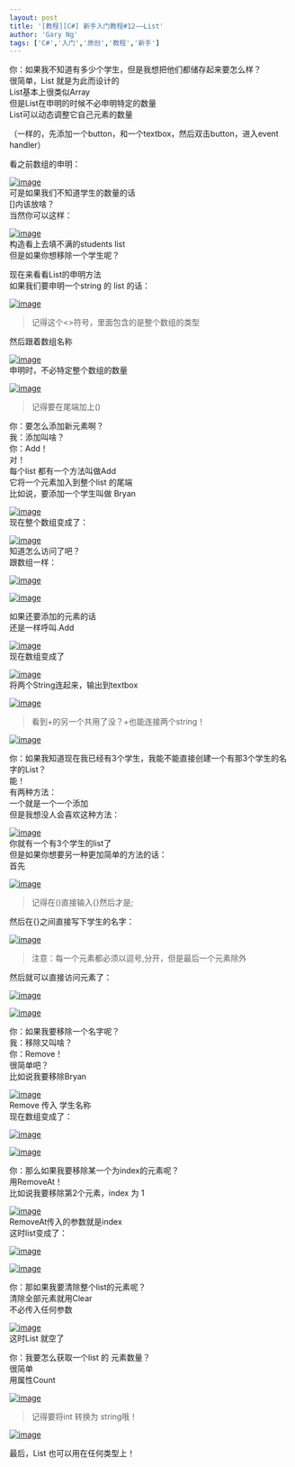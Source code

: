```yaml
---
layout: post
title: '[教程][C#] 新手入门教程#12——List'
author: 'Gary Ng'
tags: ['C#','入门','原创','教程','新手']
---
```


你：如果我不知道有多少个学生，但是我想把他们都储存起来要怎么样？  
 很简单，List 就是为此而设计的  
 List基本上很类似Array  
 但是List在申明的时候不必申明特定的数量  
 List可以动态调整它自己元素的数量  
  
 （一样的，先添加一个button，和一个textbox，然后双击button，进入event
handler）  
  
 看之前数组的申明：  

[![image](http://lh4.ggpht.com/-aSikoiFNGCQ/UoheeDu7NvI/AAAAAAAAF5c/hrtWbbNFDus/image_thumb.png?imgmax=800 "image")](http://lh3.ggpht.com/-NGrF9wEz8Ac/Uohecs-8RDI/AAAAAAAAF5U/tH9jzWBUpOU/s1600-h/image%25255B2%25255D.png)  
 可是如果我们不知道学生的数量的话  
 []内该放啥？  
 当然你可以这样：  

[![image](http://lh3.ggpht.com/-bTmGk9-6UoQ/UohefdndOHI/AAAAAAAAF5s/uGFkexgNIu8/image_thumb%25255B1%25255D.png?imgmax=800 "image")](http://lh3.ggpht.com/-kpOuWR0MWK4/UoheeuJ8lXI/AAAAAAAAF5g/i7quj4i5WR4/s1600-h/image%25255B5%25255D.png)  
 构造看上去填不满的students list  
 但是如果你想移除一个学生呢？  
  
 现在来看看List的申明方法  
 如果我们要申明一个string 的 list 的话：  

[![image](http://lh3.ggpht.com/-XSii1Gcj6b8/UohegfVVhyI/AAAAAAAAF54/q80DD1o3PwU/image_thumb%25255B2%25255D.png?imgmax=800 "image")](http://lh3.ggpht.com/-HAX1ZmvtGEk/Uohef40bOII/AAAAAAAAF50/eULwOQgPaQc/s1600-h/image%25255B8%25255D.png)  

> 记得这个<>符号，里面包含的是整个数组的类型

然后跟着数组名称  

[![image](http://lh5.ggpht.com/-oh49UJHIILA/UohehVWDJcI/AAAAAAAAF6I/wf-6-TFQNvc/image_thumb%25255B3%25255D.png?imgmax=800 "image")](http://lh4.ggpht.com/-aplrMR9PAtY/Uoheg_CIF3I/AAAAAAAAF58/SndP1MkCusg/s1600-h/image%25255B11%25255D.png)  
 申明时，不必特定整个数组的数量  

[![image](http://lh4.ggpht.com/-Cg7TE9xiawg/UoheittZqEI/AAAAAAAAF6c/NZRv7V9mALM/image_thumb%25255B4%25255D.png?imgmax=800 "image")](http://lh5.ggpht.com/-ezOC_fOX60E/UohehwXxO4I/AAAAAAAAF6Q/VIaquKW9Amw/s1600-h/image%25255B14%25255D.png)  

> 记得要在尾端加上()

  
 你：要怎么添加新元素啊？  
 我：添加叫啥？  
 你：Add！  
 对！  
 每个list 都有一个方法叫做Add  
 它将一个元素加入到整个list 的尾端  
 比如说，要添加一个学生叫做 Bryan  

[![image](http://lh5.ggpht.com/-ii_KTNGBwjc/UohejsMqA2I/AAAAAAAAF6s/CDXvQofcXTw/image_thumb%25255B5%25255D.png?imgmax=800 "image")](http://lh5.ggpht.com/-Tc2aJ-f7na4/UohejGP4blI/AAAAAAAAF6g/gX6m-NmKj4Y/s1600-h/image%25255B17%25255D.png)  
 现在整个数组变成了：  

[![image](http://lh3.ggpht.com/-7yp86bOKgrY/Uohek5GL2DI/AAAAAAAAF68/YCo0alRnZ-s/image_thumb%25255B6%25255D.png?imgmax=800 "image")](http://lh3.ggpht.com/-GPpk_IMV7v8/UohekTCtIsI/AAAAAAAAF6w/_96QP3R1uQE/s1600-h/image%25255B20%25255D.png)  
 知道怎么访问了吧？  
 跟数组一样：  

[![image](http://lh4.ggpht.com/-mmoxjVqu18k/UohemSr2MpI/AAAAAAAAF7M/1o5ioTYl_bE/image_thumb%25255B7%25255D.png?imgmax=800 "image")](http://lh3.ggpht.com/-JMpNd7gnX0I/UohelkfAu9I/AAAAAAAAF7E/1Hrgyh_-ZgQ/s1600-h/image%25255B23%25255D.png)  

[![image](http://lh3.ggpht.com/-nrJ7O9POuhc/Uohenu04a9I/AAAAAAAAF7Y/xuo2GuGajF4/image_thumb%25255B8%25255D.png?imgmax=800 "image")](http://lh4.ggpht.com/-hqiXzKN21zw/Uohem1N4C6I/AAAAAAAAF7U/ZBSaXXNYtqc/s1600-h/image%25255B26%25255D.png)  
  
 如果还要添加的元素的话  
 还是一样呼叫.Add  

[![image](http://lh5.ggpht.com/-VgKc574Uik0/UohepxjxOdI/AAAAAAAAF7s/7z4e6lYeoog/image_thumb%25255B9%25255D.png?imgmax=800 "image")](http://lh3.ggpht.com/-mBrEsTjhXG0/UoheoLUyEJI/AAAAAAAAF7k/QFO8UkxanyA/s1600-h/image%25255B29%25255D.png)  
 现在数组变成了  

[![image](http://lh5.ggpht.com/-Jz_Ku2TRDyQ/UoherKQo-TI/AAAAAAAAF74/8xaHfGSS-Rk/image_thumb%25255B12%25255D.png?imgmax=800 "image")](http://lh5.ggpht.com/-k6KMbLPyRR4/UoheqaH3PUI/AAAAAAAAF70/GovGEKYZg7A/s1600-h/image%25255B38%25255D.png)  
 将两个String连起来，输出到textbox  

[![image](http://lh4.ggpht.com/-pHiSRUr6_N8/UohesZBCwaI/AAAAAAAAF8I/EOrozMlgFbw/image_thumb%25255B14%25255D.png?imgmax=800 "image")](http://lh6.ggpht.com/-elgb1QtWW8k/UohervVzN_I/AAAAAAAAF8E/1sH8oi6GhV8/s1600-h/image%25255B44%25255D.png)  

> 看到+的另一个共用了没？+也能连接两个string！

[![image](http://lh4.ggpht.com/-uXAwJ2zdBuc/UohetZHS6lI/AAAAAAAAF8Y/hrW5txrBXDc/image_thumb%25255B15%25255D.png?imgmax=800 "image")](http://lh5.ggpht.com/-U5OBD4ObKC4/Uohes8sVfpI/AAAAAAAAF8Q/A1Yioak6fGI/s1600-h/image%25255B47%25255D.png)  
  

你：如果我知道现在我已经有3个学生，我能不能直接创建一个有那3个学生的名字的List？  
 能！  
 有两种方法：  
 一个就是一个一个添加  
 但是我想没人会喜欢这种方法：  

[![image](http://lh6.ggpht.com/-15B_IpyYxos/UoheumITbjI/AAAAAAAAF8s/8G4A9q7L1uU/image_thumb%25255B16%25255D.png?imgmax=800 "image")](http://lh3.ggpht.com/-IljbNP-QFvw/UoheuK9KhLI/AAAAAAAAF8k/KOtjAzRLzf8/s1600-h/image%25255B50%25255D.png)  
 你就有一个有3个学生的list了  
 但是如果你想要另一种更加简单的方法的话：  
 首先  

[![image](http://lh4.ggpht.com/-GGrWu6i3Rls/UohevvVJ4II/AAAAAAAAF88/NPx_6eYTVhk/image_thumb%25255B17%25255D.png?imgmax=800 "image")](http://lh5.ggpht.com/-7DBSB5_ZOw4/UohevJPMoHI/AAAAAAAAF8w/PMOY6pf5BEo/s1600-h/image%25255B53%25255D.png)  

> 记得在()直接输入{}然后才是;

然后在{}之间直接写下学生的名字：  

[![image](http://lh3.ggpht.com/-GpXypj_8bJE/UohexLT-72I/AAAAAAAAF9M/ng_CO9TPum8/image_thumb%25255B19%25255D.png?imgmax=800 "image")](http://lh3.ggpht.com/-bNSVxqO5UxM/UohewbppYEI/AAAAAAAAF9E/m0PWjPVzgrQ/s1600-h/image%25255B59%25255D.png)  

> 注意：每一个元素都必须以逗号,分开，但是最后一个元素除外

然后就可以直接访问元素了：  

[![image](http://lh6.ggpht.com/-nhWGmWD-HI8/UoheyPUVROI/AAAAAAAAF9c/DHbwNA1UZII/image_thumb%25255B20%25255D.png?imgmax=800 "image")](http://lh3.ggpht.com/-IwGsp5nwpgA/UohexovwdII/AAAAAAAAF9Q/DwAZh4IysJQ/s1600-h/image%25255B62%25255D.png)  

[![image](http://lh4.ggpht.com/-RliAeC3Fp5w/UohezdhK8-I/AAAAAAAAF9o/W4wAESKrLUQ/image_thumb%25255B22%25255D.png?imgmax=800 "image")](http://lh5.ggpht.com/-TXzjakcxzXo/Uohey1ilgXI/AAAAAAAAF9g/MAG4RF1yghs/s1600-h/image%25255B68%25255D.png)  
  
 你：如果我要移除一个名字呢？  
 我：移除又叫啥？  
 你：Remove！  
 很简单吧？  
 比如说我要移除Bryan  

[![image](http://lh5.ggpht.com/-kviIMqrSK3U/Uohe0uvaEwI/AAAAAAAAF98/iFWDCtMeOtw/image_thumb%25255B23%25255D.png?imgmax=800 "image")](http://lh4.ggpht.com/-fFqgtyxvlIU/Uohez5DMmYI/AAAAAAAAF9w/0ZFA-e4phLo/s1600-h/image%25255B71%25255D.png)  
 Remove 传入 学生名称  
 现在数组变成了：  

[![image](http://lh5.ggpht.com/-10FGhX6mgAM/Uohe1xhRFrI/AAAAAAAAF-M/JQ2lfL8dYas/image_thumb%25255B24%25255D.png?imgmax=800 "image")](http://lh4.ggpht.com/-Xc_zzP4JpQk/Uohe1CNPiGI/AAAAAAAAF-E/ioJyT2lq3Pw/s1600-h/image%25255B74%25255D.png)  

[![image](http://lh5.ggpht.com/-5u0QPuiRj-w/Uohe3AB81AI/AAAAAAAAF-c/Ms54I9lG-dw/image_thumb%25255B25%25255D.png?imgmax=800 "image")](http://lh6.ggpht.com/-Qyuil8-h1as/Uohe2eAsFMI/AAAAAAAAF-U/YwrhbiRa1LI/s1600-h/image%25255B77%25255D.png)  
  
 你：那么如果我要移除某一个为index的元素呢？  
 用RemoveAt！  
 比如说我要移除第2个元素，index 为 1  

[![image](http://lh3.ggpht.com/-B-TmBKEwlhs/Uohe4QnZzfI/AAAAAAAAF-s/JQCWC2dmogU/image_thumb%25255B26%25255D.png?imgmax=800 "image")](http://lh5.ggpht.com/-QkmOMPtLnGA/Uohe3pXObBI/AAAAAAAAF-k/UJ7jPxBceM0/s1600-h/image%25255B80%25255D.png)  
 RemoveAt传入的参数就是index  
 这时list变成了：  

[![image](http://lh5.ggpht.com/-lqRtjs0S2hU/Uohe5mwW0rI/AAAAAAAAF-8/2Pawy08nBU4/image_thumb%25255B27%25255D.png?imgmax=800 "image")](http://lh3.ggpht.com/-RBKkGWbHyTg/Uohe4z5bH4I/AAAAAAAAF-0/uUhRz-zFqD8/s1600-h/image%25255B83%25255D.png)  

[![image](http://lh4.ggpht.com/-ui-iUMub-bw/Uohe7KUf9yI/AAAAAAAAF_M/sVT3xMdPPdk/image_thumb%25255B28%25255D.png?imgmax=800 "image")](http://lh5.ggpht.com/-_FJjWV0d1SQ/Uohe6T2TSNI/AAAAAAAAF_E/w2r92a09S2o/s1600-h/image%25255B86%25255D.png)  
  
 你：那如果我要清除整个list的元素呢？  
 清除全部元素就用Clear  
 不必传入任何参数  

[![image](http://lh5.ggpht.com/-Hjj7pMpMaBw/Uohe8Vo3ZuI/AAAAAAAAF_Y/BDtISeTP6nE/image_thumb%25255B29%25255D.png?imgmax=800 "image")](http://lh5.ggpht.com/-k8_iYj3Ux5k/Uohe7u8S9sI/AAAAAAAAF_U/qDntD6yLvhg/s1600-h/image%25255B89%25255D.png)  
 这时List 就空了  
  
 你：我要怎么获取一个list 的 元素数量？  
 很简单  
 用属性Count  

[![image](http://lh4.ggpht.com/-d5wElBvcXPE/Uohe9qPx47I/AAAAAAAAF_s/JLx5RockBP4/image_thumb%25255B30%25255D.png?imgmax=800 "image")](http://lh5.ggpht.com/-dOr-U17I2bo/Uohe89nNC8I/AAAAAAAAF_k/Nhe9cook9Qo/s1600-h/image%25255B92%25255D.png)  

> 记得要将int 转换为 string哦！

[![image](http://lh4.ggpht.com/-aCldcJntpkU/Uohe-xzUZZI/AAAAAAAAF_8/pq8mnYmsv_A/image_thumb%25255B32%25255D.png?imgmax=800 "image")](http://lh3.ggpht.com/-eTIps8n6GRs/Uohe-OMetVI/AAAAAAAAF_0/YjvnGSnbJlg/s1600-h/image%25255B98%25255D.png)  
  
 最后，List 也可以用在任何类型上！

